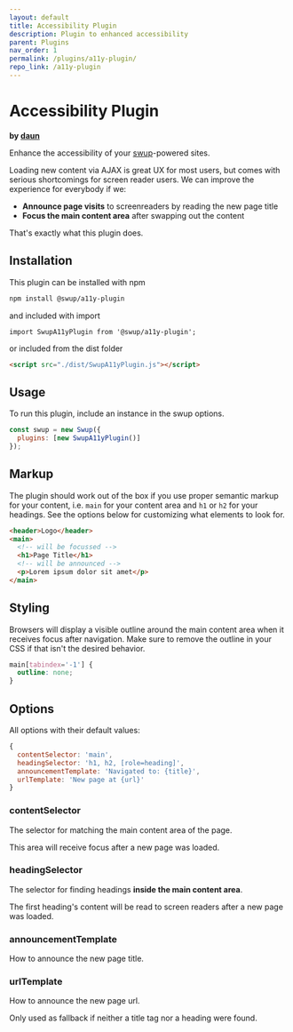 ```yaml
---
layout: default
title: Accessibility Plugin
description: Plugin to enhanced accessibility
parent: Plugins
nav_order: 1
permalink: /plugins/a11y-plugin/
repo_link: /a11y-plugin
---
```


# Accessibility Plugin

**by [daun](https://github.com/daun)**

Enhance the accessibility of your [swup](https://github.com/swup/swup)-powered
sites.

Loading new content via AJAX is great UX for most users, but comes with serious
shortcomings for screen reader users. We can improve the experience for
everybody if we:

- **Announce page visits** to screenreaders by reading the new page title
- **Focus the main content area** after swapping out the content

That's exactly what this plugin does.

## Installation

This plugin can be installed with npm

```bash
npm install @swup/a11y-plugin
```

and included with import

```shell
import SwupA11yPlugin from '@swup/a11y-plugin';
```

or included from the dist folder

```html
<script src="./dist/SwupA11yPlugin.js"></script>
```

## Usage

To run this plugin, include an instance in the swup options.

```javascript
const swup = new Swup({
  plugins: [new SwupA11yPlugin()]
});
```

## Markup

The plugin should work out of the box if you use proper semantic markup for your
content, i.e. `main` for your content area and `h1` or `h2` for your headings.
See the options below for customizing what elements to look for.

```html
<header>Logo</header>
<main>
  <!-- will be focussed -->
  <h1>Page Title</h1>
  <!-- will be announced -->
  <p>Lorem ipsum dolor sit amet</p>
</main>
```

## Styling

Browsers will display a visible outline around the main content area when it
receives focus after navigation. Make sure to remove the outline in your CSS
if that isn't the desired behavior.

```css
main[tabindex='-1'] {
  outline: none;
}
```

## Options

All options with their default values:

```javascript
{
  contentSelector: 'main',
  headingSelector: 'h1, h2, [role=heading]',
  announcementTemplate: 'Navigated to: {title}',
  urlTemplate: 'New page at {url}'
}
```

### contentSelector

The selector for matching the main content area of the page.

This area will receive focus after a new page was loaded.

### headingSelector

The selector for finding headings **inside the main content area**.

The first heading's content will be read to screen readers after a new page was
loaded.

### announcementTemplate

How to announce the new page title.

### urlTemplate

How to announce the new page url.

Only used as fallback if neither a title tag nor a heading were found.
